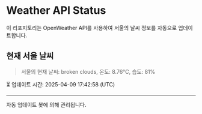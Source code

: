 
# Weather API Status

이 리포지토리는 OpenWeather API를 사용하여 서울의 날씨 정보를 자동으로 업데이트합니다.

## 현재 서울 날씨
> 서울의 현재 날씨: broken clouds, 온도: 8.76°C, 습도: 81%

⏳ 업데이트 시간: 2025-04-09 17:42:58 (UTC)

---
자동 업데이트 봇에 의해 관리됩니다.

